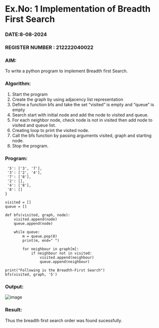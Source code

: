 # Ex.No: 1  Implementation of Breadth First Search 
### DATE:8-08-2024                                                                            
### REGISTER NUMBER : 212222040022
### AIM: 
To write a python program to implement Breadth first Search. 
### Algorithm:
1. Start the program
2. Create the graph by using adjacency list representation
3. Define a function bfs and take the set “visited” is empty and “queue” is empty
4. Search start with initial node and add the node to visited and queue.
5. For each neighbor node, check node is not in visited then add node to visited and queue list.
6.  Creating loop to print the visited node.
7.   Call the bfs function by passing arguments visited, graph and starting node.
8.   Stop the program.
### Program:
```graph = {
 '5': ['3', '7'],
 '3': ['2', '4'],
 '7': ['8'],
 '2': [],
 '4': ['8'],
 '8': []
}

visited = []  
queue = []    

def bfs(visited, graph, node):  
    visited.append(node)
    queue.append(node)
    
    while queue:          
        m = queue.pop(0) 
        print(m, end=" ") 
        
        for neighbour in graph[m]:
            if neighbour not in visited:
                visited.append(neighbour)
                queue.append(neighbour)

print("Following is the Breadth-First Search")
bfs(visited, graph, '5')  
```
### Output:
![image](https://github.com/user-attachments/assets/00691587-82e1-486d-847e-5d3b8ca16dca)
### Result:
Thus the breadth first search order was found sucessfully.
